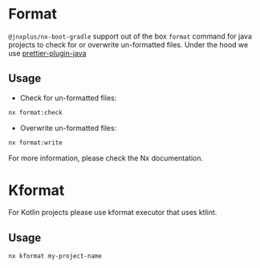 # Format

`@jnxplus/nx-boot-gradle` support out of the box `format` command for java projects to check for or overwrite un-formatted files.
Under the hood we use [prettier-plugin-java](https://www.npmjs.com/package/prettier-plugin-java)

## Usage

- Check for un-formatted files:

```bash
nx format:check
```

- Overwrite un-formatted files:

```bash
nx format:write
```

For more information, please check the Nx documentation.

# Kformat

For Kotlin projects please use kformat executor that uses ktlint.

## Usage

```bash
nx kformat my-project-name
```
